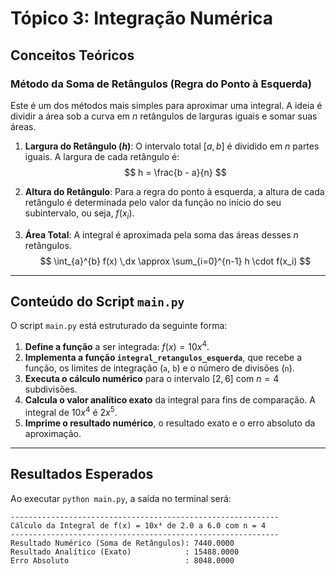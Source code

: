 # Tópico 3: Integração Numérica


##  Conceitos Teóricos

### Método da Soma de Retângulos (Regra do Ponto à Esquerda)

Este é um dos métodos mais simples para aproximar uma integral. A ideia é dividir a área sob a curva em $n$ retângulos de larguras iguais e somar suas áreas.

1.  **Largura do Retângulo ($h$)**: O intervalo total $[a, b]$ é dividido em $n$ partes iguais. A largura de cada retângulo é:
    $$ h = \frac{b - a}{n} $$

2.  **Altura do Retângulo**: Para a regra do ponto à esquerda, a altura de cada retângulo é determinada pelo valor da função no início do seu subintervalo, ou seja, $f(x_i)$.

3.  **Área Total**: A integral é aproximada pela soma das áreas desses $n$ retângulos.
    $$ \int_{a}^{b} f(x) \,dx \approx \sum_{i=0}^{n-1} h \cdot f(x_i) $$

---

## Conteúdo do Script `main.py`

O script `main.py` está estruturado da seguinte forma:

1.  **Define a função** a ser integrada: $f(x) = 10x^4$.
2.  **Implementa a função `integral_retangulos_esquerda`**, que recebe a função, os limites de integração (`a`, `b`) e o número de divisões (`n`).
3.  **Executa o cálculo numérico** para o intervalo $[2, 6]$ com $n=4$ subdivisões.
4.  **Calcula o valor analítico exato** da integral para fins de comparação. A integral de $10x^4$ é $2x^5$.
5.  **Imprime o resultado numérico**, o resultado exato e o erro absoluto da aproximação.

---

## Resultados Esperados

Ao executar `python main.py`, a saída no terminal será:

```
------------------------------------------------------------
Cálculo da Integral de f(x) = 10x⁴ de 2.0 a 6.0 com n = 4
------------------------------------------------------------
Resultado Numérico (Soma de Retângulos): 7440.0000
Resultado Analítico (Exato)            : 15488.0000
Erro Absoluto                          : 8048.0000
```

